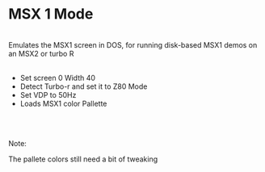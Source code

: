 # MSX 1 Mode


<br>
Emulates the MSX1 screen in DOS, for running disk-based MSX1 demos on an MSX2 or turbo R
<br>
<br>

- Set screen 0 Width 40
- Detect Turbo-r and set it to Z80 Mode
- Set VDP to 50Hz
- Loads MSX1 color Pallette  
<br>
<br>
  
Note:  

The pallete colors still need a bit of tweaking




